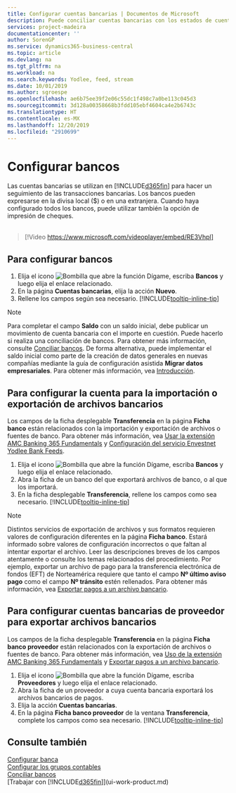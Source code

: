 ```yaml
---
title: Configurar cuentas bancarias | Documentos de Microsoft
description: Puede conciliar cuentas bancarias con los estados de cuenta del banco.
services: project-madeira
documentationcenter: ''
author: SorenGP
ms.service: dynamics365-business-central
ms.topic: article
ms.devlang: na
ms.tgt_pltfrm: na
ms.workload: na
ms.search.keywords: Yodlee, feed, stream
ms.date: 10/01/2019
ms.author: sgroespe
ms.openlocfilehash: ae6b75ee39f2e06c55dc1f498c7a0be113c045d3
ms.sourcegitcommit: 3d128a00358668b3fdd105ebf4604ca4e2b6743c
ms.translationtype: HT
ms.contentlocale: es-MX
ms.lasthandoff: 12/20/2019
ms.locfileid: "2910699"
---
```

# <a name="set-up-bank-accounts"></a>Configurar bancos
Las cuentas bancarias se utilizan en [!INCLUDE[d365fin](includes/d365fin_md.md)] para hacer un seguimiento de las transacciones bancarias. Los bancos pueden expresarse en la divisa local ($) o en una extranjera. Cuando haya configurado todos los bancos, puede utilizar también la opción de impresión de cheques.<br><br>  

> [!Video https://www.microsoft.com/videoplayer/embed/RE3Vhpl]

## <a name="to-set-up-bank-accounts"></a>Para configurar bancos
1. Elija el icono ![Bombilla que abre la función Dígame](media/ui-search/search_small.png "Dígame qué desea hacer"), escriba **Bancos** y luego elija el enlace relacionado.
2. En la página **Cuentas bancarias**, elija la acción **Nuevo**.
3. Rellene los campos según sea necesario. [!INCLUDE[tooltip-inline-tip](includes/tooltip-inline-tip_md.md)]

> [!NOTE]
> Para completar el campo **Saldo** con un saldo inicial, debe publicar un movimiento de cuenta bancaria con el importe en cuestión. Puede hacerlo si realiza una conciliación de bancos. Para obtener más información, consulte [Conciliar bancos](bank-how-reconcile-bank-accounts-separately.md). De forma alternativa, puede implementar el saldo inicial como parte de la creación de datos generales en nuevas compañías mediante la guía de configuración asistida **Migrar datos empresariales**. Para obtener más información, vea [Introducción](product-get-started.md).

## <a name="to-set-up-your-bank-account-for-import-or-export-of-bank-files"></a>Para configurar la cuenta para la importación o exportación de archivos bancarios
Los campos de la ficha desplegable **Transferencia** en la página **Ficha banco** están relacionados con la importación y exportación de archivos o fuentes de banco. Para obtener más información, vea [Usar la extensión AMC Banking 365 Fundamentals](ui-extensions-amc-banking.md) y [Configuración del servicio Envestnet Yodlee Bank Feeds](bank-how-setup-bank-statement-service.md).

1. Elija el icono ![Bombilla que abre la función Dígame](media/ui-search/search_small.png "Dígame qué desea hacer"), escriba **Bancos** y luego elija el enlace relacionado.
2. Abra la ficha de un banco del que exportará archivos de banco, o al que los importará.
3. En la ficha desplegable **Transferencia**, rellene los campos como sea necesario. [!INCLUDE[tooltip-inline-tip](includes/tooltip-inline-tip_md.md)]

> [!NOTE]  
>   Distintos servicios de exportación de archivos y sus formatos requieren valores de configuración diferentes en la página **Ficha banco**. Estará informado sobre valores de configuración incorrectos o que faltan al intentar exportar el archivo. Leer las descripciones breves de los campos atentamente o consulte los temas relacionados del procedimiento. Por ejemplo, exportar un archivo de pago para la transferencia electrónica de fondos (EFT) de Norteamérica requiere que tanto el campo **Nº último aviso pago** como el campo **Nº tránsito** estén rellenados. Para obtener más información, vea [Exportar pagos a un archivo bancario](payables-how-export-payments-bank-file.md).

## <a name="to-set-up-vendor-bank-accounts-for-export-of-bank-files"></a>Para configurar cuentas bancarias de proveedor para exportar archivos bancarios
Los campos de la ficha desplegable **Transferencia** en la página **Ficha banco proveedor** están relacionados con la exportación de archivos o fuentes de banco. Para obtener más información, vea [Uso de la extensión AMC Banking 365 Fundamentals](ui-extensions-amc-banking.md) y [Exportar pagos a un archivo bancario](payables-how-export-payments-bank-file.md).

1. Elija el icono ![Bombilla que abre la función Dígame](media/ui-search/search_small.png "Dígame qué desea hacer"), escriba **Proveedores** y luego elija el enlace relacionado.
2. Abra la ficha de un proveedor a cuya cuenta bancaria exportará los archivos bancarios de pagos.
3. Elija la acción **Cuentas bancarias**.
3. En la página **Ficha banco proveedor** de la ventana **Transferencia**, complete los campos como sea necesario. [!INCLUDE[tooltip-inline-tip](includes/tooltip-inline-tip_md.md)]

## <a name="see-also"></a>Consulte también
[Configurar banca](bank-setup-banking.md)  
[Configurar los grupos contables](finance-posting-groups.md)  
[Conciliar bancos](bank-manage-bank-accounts.md)  
[Trabajar con [!INCLUDE[d365fin](includes/d365fin_md.md)]](ui-work-product.md)
